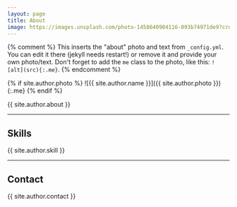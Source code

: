 ```yaml
---
layout: page
title: About
image: https://images.unsplash.com/photo-1458640904116-093b74971de9?crop=entropy&fit=crop&fm=jpg&h=1000&ixjsv=2.1.0&ixlib=rb-0.3.5&q=80&w=1925
---
```


{% comment %}
  This inserts the "about" photo and text from `_config.yml`.
  You can edit it there (jekyll needs restart!) or remove it and provide your own photo/text.
  Don't forget to add the `me` class to the photo, like this: `![alt](src){:.me}`.
{% endcomment %}

{% if site.author.photo %}
  ![{{ site.author.name }}]({{ site.author.photo }}){:.me}
{% endif %}

{{ site.author.about }}


***

## Skills

{{ site.author.skill }}

***

## Contact

{{ site.author.contact }}